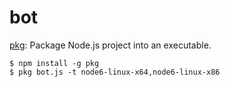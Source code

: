 # bot

[pkg](https://github.com/zeit/pkg): Package Node.js project into an executable.

    $ npm install -g pkg
	$ pkg bot.js -t node6-linux-x64,node6-linux-x86

